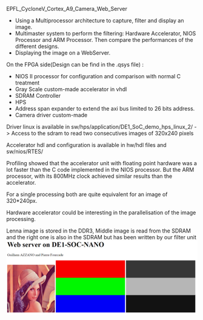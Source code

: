 EPFL_CycloneV_Cortex_A9_Camera_Web_Server

- Using a Multiprocessor architecture to capture, filter and display an image.
- Multimaster system to perform the filtering: Hardware Accelerator, NIOS Processor and ARM Processor. Then compare the performances of the different designs.
- Displaying the image on a WebServer.


On the FPGA side(Design can be find in the .qsys file) :
  - NIOS II processor for configuration and comparison with normal C treatment
  - Gray Scale custom-made accelerator in vhdl
  - SDRAM Controller
  - HPS
  - Address span expander to extend the axi bus limited to 26 bits address.
  - Camera driver custom-made
  
Driver linux is available in sw/hps/application/DE1_SoC_demo_hps_linux_2/
-> Access to the sdram to read two consecutives images of 320x240 pixels

Accelerator hdl and configuration is available in hw/hdl files and sw/nios/RTES/

Profiling showed that the accelerator unit with floating point hardware was a lot faster than the C code implemented in the NIOS processor. But the ARM processor, with its 800MHz clock achieved similar results than the accelerator.

For a single processing both are quite equivalent for an image of 320*240px.

Hardware accelerator could be interesting in the parallelisation of the image processing.

Lenna image is stored in the DDR3, Middle image is read from the SDRAM and the right one is also in the SDRAM but has been written by our filter unit
![alt text](https://github.com/Guilhem74/EPFL_CycloneV_Cortex_A9_Camera_Web_Server/blob/LightWeight/Results.png?raw=true)
